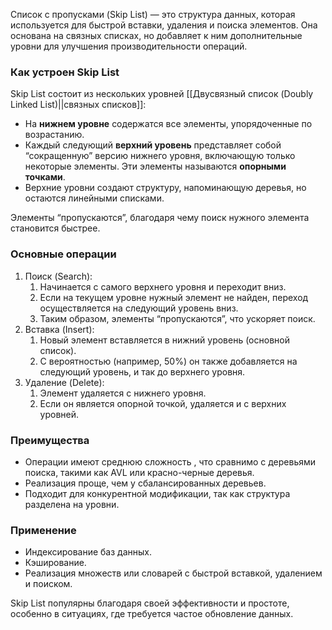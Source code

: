 Список с пропусками (Skip List) — это структура данных, которая используется для быстрой вставки, удаления и поиска элементов. Она основана на связных списках, но добавляет к ним дополнительные уровни для улучшения производительности операций.

### Как устроен Skip List

Skip List состоит из нескольких уровней [[Двусвязный список (Doubly Linked List)||связных списков]]:
- На **нижнем уровне** содержатся все элементы, упорядоченные по возрастанию.
- Каждый следующий **верхний уровень** представляет собой “сокращенную” версию нижнего уровня, включающую только некоторые элементы. Эти элементы называются **опорными точками**.
- Верхние уровни создают структуру, напоминающую деревья, но остаются линейными списками.

Элементы “пропускаются”, благодаря чему поиск нужного элемента становится быстрее.

### Основные операции

1. Поиск (Search):
	1. Начинается с самого верхнего уровня и переходит вниз.
	2. Если на текущем уровне нужный элемент не найден, переход осуществляется на следующий уровень вниз.
	3. Таким образом, элементы “пропускаются”, что ускоряет поиск.
2. Вставка (Insert):
	1. Новый элемент вставляется в нижний уровень (основной список).
	2. С вероятностью (например, 50%) он также добавляется на следующий уровень, и так до верхнего уровня.
3. Удаление (Delete):
	1. Элемент удаляется с нижнего уровня.
	2. Если он является опорной точкой, удаляется и с верхних уровней.

### Преимущества

- Операции имеют среднюю сложность , что сравнимо с деревьями поиска, такими как AVL или красно-черные деревья.
- Реализация проще, чем у сбалансированных деревьев.
- Подходит для конкурентной модификации, так как структура разделена на уровни.

### Применение

- Индексирование баз данных.
- Кэширование.
- Реализация множеств или словарей с быстрой вставкой, удалением и поиском.

  

Skip List популярны благодаря своей эффективности и простоте, особенно в ситуациях, где требуется частое обновление данных.